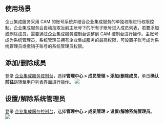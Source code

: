 
## 使用场景 
企业集成服务采用 CAM 的账号系统并结合企业集成服务的单独权限进行权限控制。企业集成服务会自动拉取当前主账号下的所有子账号进入成员列表，若要添加或删除成员，需要通过企业集成服务控制台调整到 CAM 控制台进行操作。主账号成为系统管理员，系统管理员拥有企业集成服务的最高权限，可设置子账号成为系统管理员或撤销子账号的系统管理员权限。


## 添加/删除成员
登录 [企业集成服务控制台](https://console.cloud.tencent.com/eis)，选择**管理中心 > 成员管理 > 添加/删除成员**，单击**确认前往**跳转至用户列表界面进行操作。
![](https://document-1259649581.cos.ap-guangzhou.myqcloud.com/eis/89.png) 

## 设置/解除系统管理员
登录 [企业集成服务控制台](https://console.cloud.tencent.com/eis)，选择**管理中心 > 成员管理 > 设置/解除系统管理员**。
![](https://document-1259649581.cos.ap-guangzhou.myqcloud.com/eis/90.png)
